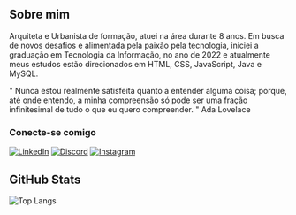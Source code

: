 ## Sobre mim
Arquiteta e Urbanista de formação, atuei na área durante 8 anos. Em busca de novos desafios e  alimentada pela paixão pela tecnologia, iniciei a graduação em Tecnologia da Informação, no ano de 2022 e atualmente meus estudos estão direcionados em HTML, CSS, JavaScript, Java e MySQL.

" Nunca estou realmente satisfeita quanto a entender alguma coisa; porque, até onde entendo, a minha compreensão só pode ser uma fração infinitesimal de tudo o que eu quero compreender. "
Ada Lovelace




### Conecte-se comigo 
[![LinkedIn](https://img.shields.io/badge/LinkedIn-000?style=for-the-badge&logo=linkedin&logoColor=purple)](https://www.linkedin.com/in/jaqueline-vieira-153646207/)
[![Discord](https://img.shields.io/badge/Discord-000?style=for-the-badge&logo=discord&logoColor=purple)](https://discord.com/channels/@viejaq/)
[![Instagram](https://img.shields.io/badge/Instagram-000?style=for-the-badge&logo=instagram&logoColor=purple)](https://www.instagram.com/vie.jaq/)

## GitHub Stats

![Top Langs](https://github-readme-stats-git-masterrstaa-rickstaa.vercel.app/api/top-langs/?username=viejaq&layout=compact&bg_color=000&border_color=30A3DC&title_color=E94D5F&text_color=FFF)
